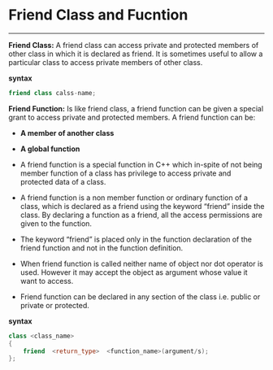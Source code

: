 # Friend Class and Fucntion
--- 

**Friend Class:** A friend class can access private and protected members of other class in which it is declared as friend. It is sometimes useful to allow a particular class to access private members of other class.

**syntax**
```cpp
friend class calss-name;  
```

**Friend Function:** Is like friend class, a friend function can be given a special grant to access private and protected members. A friend function can be: 
- **A member of another class**
- **A global function**

- A friend function is a special function in C++ which in-spite of not being member function of a class has privilege to access private and protected data of a class.
- A friend function is a non member function or ordinary function of a class, which is declared as a friend using the keyword “friend” inside the class. By declaring a function as a friend, all the access permissions are given to the function.
- The keyword “friend” is placed only in the function declaration of the friend function and not in the function definition.
- When friend function is called neither name of object nor dot operator is used. However it may accept the object as argument whose value it want to access.
- Friend function can be declared in any section of the class i.e. public or private or protected.

**syntax**

```cpp
class <class_name>    
{    
    friend  <return_type>  <function_name>(argument/s);  
};
```